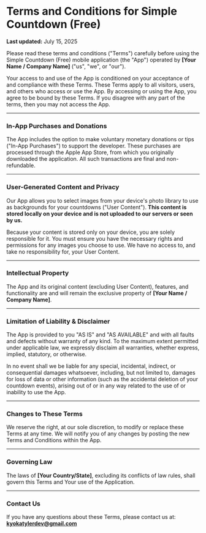 # Terms and Conditions for Simple Countdown (Free)

**Last updated:** July 15, 2025

Please read these terms and conditions ("Terms") carefully before using the Simple Countdown (Free) mobile application (the "App") operated by **[Your Name / Company Name]** ("us", "we", or "our").

Your access to and use of the App is conditioned on your acceptance of and compliance with these Terms. These Terms apply to all visitors, users, and others who access or use the App. By accessing or using the App, you agree to be bound by these Terms. If you disagree with any part of the terms, then you may not access the App.

***

### In-App Purchases and Donations

The App includes the option to make voluntary monetary donations or tips ("In-App Purchases") to support the developer. These purchases are processed through the Apple App Store, from which you originally downloaded the application. All such transactions are final and non-refundable.

***

### User-Generated Content and Privacy

Our App allows you to select images from your device's photo library to use as backgrounds for your countdowns ("User Content"). **This content is stored locally on your device and is not uploaded to our servers or seen by us.**

Because your content is stored only on your device, you are solely responsible for it. You must ensure you have the necessary rights and permissions for any images you choose to use. We have no access to, and take no responsibility for, your User Content.

***

### Intellectual Property

The App and its original content (excluding User Content), features, and functionality are and will remain the exclusive property of **[Your Name / Company Name]**.

***

### Limitation of Liability & Disclaimer

The App is provided to you "AS IS" and "AS AVAILABLE" and with all faults and defects without warranty of any kind. To the maximum extent permitted under applicable law, we expressly disclaim all warranties, whether express, implied, statutory, or otherwise.

In no event shall we be liable for any special, incidental, indirect, or consequential damages whatsoever, including, but not limited to, damages for loss of data or other information (such as the accidental deletion of your countdown events), arising out of or in any way related to the use of or inability to use the App.

***

### Changes to These Terms

We reserve the right, at our sole discretion, to modify or replace these Terms at any time. We will notify you of any changes by posting the new Terms and Conditions within the App.

***

### Governing Law

The laws of **[Your Country/State]**, excluding its conflicts of law rules, shall govern this Terms and Your use of the Application.

***

### Contact Us

If you have any questions about these Terms, please contact us at: **kyokatylerdev@gmail.com**
